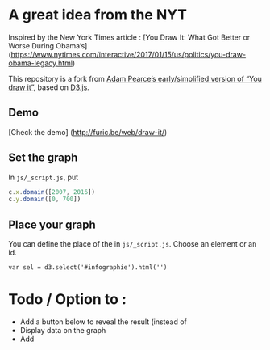 # A great idea from the NYT

Inspired by the New York Times article : [You Draw It: What Got Better or Worse During Obama’s] (https://www.nytimes.com/interactive/2017/01/15/us/politics/you-draw-obama-legacy.html)
	
This repository is a fork from <a href="https://bl.ocks.org/1wheel/07d9040c3422dac16bd5be741433ff1e">Adam Pearce’s early/simplified version of “You draw it”</a>, based on <a href="https://d3js.org/">D3.js</a>.
	
## Demo
[Check the demo] (http://furic.be/web/draw-it/)


## Set the graph
In ``js/_script.js``, put 

```javascript
c.x.domain([2007, 2016])
c.y.domain([0, 700])
```

## Place your graph
You can define the place of the  in ``js/_script.js``.  Choose an element or an id.

`var sel = d3.select('#infographie').html('')`

# Todo / Option to  :
- Add a button below to reveal the result (instead of 
- Display data on the graph
- Add 
 
